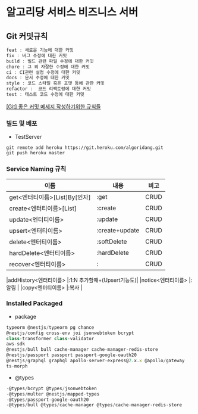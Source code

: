 # 알고리당 서비스 비즈니스 서버

## Git 커밋규칙

```jsx
feat : 새로운 기능에 대한 커밋
fix : 버그 수정에 대한 커밋
build : 빌드 관련 파일 수정에 대한 커밋
chore : 그 외 자잘한 수정에 대한 커밋
ci : CI관련 설정 수정에 대한 커밋
docs : 문서 수정에 대한 커밋
style : 코드 스타일 혹은 포맷 등에 관한 커밋
refactor :  코드 리팩토링에 대한 커밋
test : 테스트 코드 수정에 대한 커밋
```

[[Git] 좋은 커밋 메세지 작성하기위한 규칙들](https://beomseok95.tistory.com/328)


### 빌드 및 베포
- TestServer  
```
git remote add heroku https://git.heroku.com/algoridang.git
git push heroku master
```
### Service Naming 규칙  

|이름|내용|비고|
|------|---|---|
|get<엔터티이름>[List]By[인자]  |:get   |CRUD
|create<엔터티이름>[List]       |:create|CRUD
|update<엔터티이름>             |:update|CRUD
|upsert<엔터티이름>             |:create+update|CRUD
|delete<엔터티이름>	            |:softDelete|CRUD
|hardDelete<엔터티이름>         |:hardDelete|CRUD
|recover<엔터티이름>            |:              |CRUD

|addHistory<엔터티이름>         |:1:N 추가할때+(Upsert기능도)|
|notice<엔터티이름>	            |:알림          |
|copy<엔터티이름>		        |:복사          |


### Installed Packaged

- package  
```ts
typeorm @nestjs/typeorm pg chance 
@nestjs/config cross-env joi jsonwebtoken bcrypt
class-transformer class-validator
aws-sdk 
@nestjs/bull bull cache-manager cache-manager-redis-store
@nestjs/passport passport passport-google-oauth20
@nestjs/graphql graphql apollo-server-express@2.x.x @apollo/gateway
ts-morph
```
- @types  

```ts
-@types/bcrypt @types/jsonwebtoken 
-@types/multer @nestjs/mapped-types
-@types/passport-google-oauth20 
-@types/bull @types/cache-manager @types/cache-manager-redis-store
```
